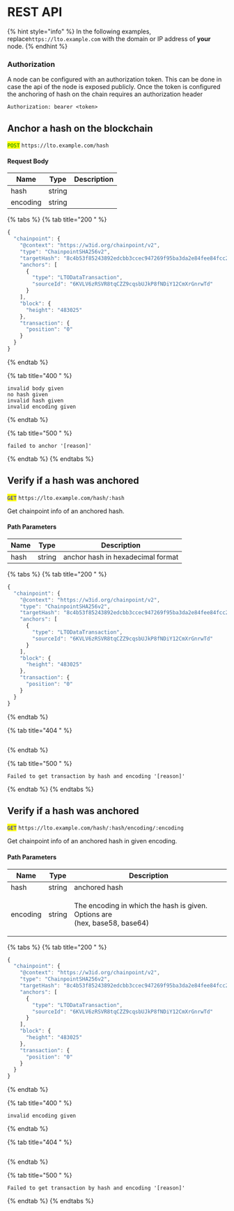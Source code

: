 # REST API

{% hint style="info" %}
In the following examples, replace`https://lto.example.com` with the domain or IP address of **your** node.&#x20;
{% endhint %}

### Authorization

A node can be configured with an authorization token. This can be done in case the api of the node is exposed publicly. Once the token is configured the anchoring of hash on the chain requires an authorization header

```
Authorization: bearer <token>
```

## Anchor a hash on the blockchain

<mark style="color:green;">`POST`</mark> `https://lto.example.com/hash`

#### Request Body

| Name     | Type   | Description |
| -------- | ------ | ----------- |
| hash     | string |             |
| encoding | string |             |

{% tabs %}
{% tab title="200 " %}
```javascript
{
  "chainpoint": {
    "@context": "https://w3id.org/chainpoint/v2",
    "type": "ChainpointSHA256v2",
    "targetHash": "8c4b53f85243892edcbb3ccec947269f95ba3da2e84fee84fcc277b19fb68044",
    "anchors": [
      {
        "type": "LTODataTransaction",
        "sourceId": "6KVLV6zRSVR8tqCZZ9cqsbUJkP8fNDiY12CmXrGnrwTd"
      }
    ],
    "block": {
      "height": "483025"
    },
    "transaction": {
      "position": "0"
    }
  }
}
```
{% endtab %}

{% tab title="400 " %}
```
invalid body given
no hash given
invalid hash given
invalid encoding given
```
{% endtab %}

{% tab title="500 " %}
```
failed to anchor '[reason]'
```
{% endtab %}
{% endtabs %}

## Verify if a hash was anchored

<mark style="color:blue;">`GET`</mark> `https://lto.example.com/hash/:hash`

Get chainpoint info of an anchored hash.

#### Path Parameters

| Name | Type   | Description                       |
| ---- | ------ | --------------------------------- |
| hash | string | anchor hash in hexadecimal format |

{% tabs %}
{% tab title="200 " %}
```javascript
{
  "chainpoint": {
    "@context": "https://w3id.org/chainpoint/v2",
    "type": "ChainpointSHA256v2",
    "targetHash": "8c4b53f85243892edcbb3ccec947269f95ba3da2e84fee84fcc277b19fb68044",
    "anchors": [
      {
        "type": "LTODataTransaction",
        "sourceId": "6KVLV6zRSVR8tqCZZ9cqsbUJkP8fNDiY12CmXrGnrwTd"
      }
    ],
    "block": {
      "height": "483025"
    },
    "transaction": {
      "position": "0"
    }
  }
}
```
{% endtab %}

{% tab title="404 " %}
```
```
{% endtab %}

{% tab title="500 " %}
```
Failed to get transaction by hash and encoding '[reason]'
```
{% endtab %}
{% endtabs %}

## Verify if a hash was anchored

<mark style="color:blue;">`GET`</mark> `https://lto.example.com/hash/:hash/encoding/:encoding`

Get chainpoint info of an anchored hash in given encoding.

#### Path Parameters

| Name     | Type   | Description                                                                          |
| -------- | ------ | ------------------------------------------------------------------------------------ |
| hash     | string | anchored hash                                                                        |
| encoding | string | <p>The encoding in which the hash is given. Options are<br>(hex, base58, base64)</p> |

{% tabs %}
{% tab title="200 " %}
```javascript
{
  "chainpoint": {
    "@context": "https://w3id.org/chainpoint/v2",
    "type": "ChainpointSHA256v2",
    "targetHash": "8c4b53f85243892edcbb3ccec947269f95ba3da2e84fee84fcc277b19fb68044",
    "anchors": [
      {
        "type": "LTODataTransaction",
        "sourceId": "6KVLV6zRSVR8tqCZZ9cqsbUJkP8fNDiY12CmXrGnrwTd"
      }
    ],
    "block": {
      "height": "483025"
    },
    "transaction": {
      "position": "0"
    }
  }
}
```
{% endtab %}

{% tab title="400 " %}
```
invalid encoding given
```
{% endtab %}

{% tab title="404 " %}
```
```
{% endtab %}

{% tab title="500 " %}
```
Failed to get transaction by hash and encoding '[reason]'
```
{% endtab %}
{% endtabs %}
